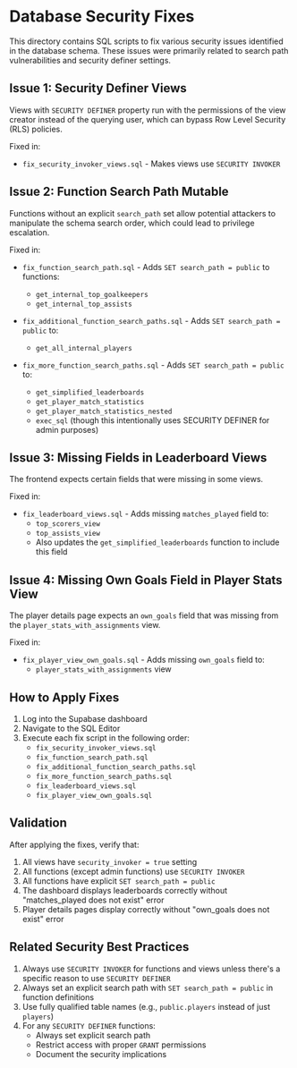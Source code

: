 # Database Security Fixes

This directory contains SQL scripts to fix various security issues identified in the database schema. These issues were primarily related to search path vulnerabilities and security definer settings.

## Issue 1: Security Definer Views

Views with `SECURITY DEFINER` property run with the permissions of the view creator instead of the querying user, which can bypass Row Level Security (RLS) policies.

Fixed in:
- `fix_security_invoker_views.sql` - Makes views use `SECURITY INVOKER`

## Issue 2: Function Search Path Mutable

Functions without an explicit `search_path` set allow potential attackers to manipulate the schema search order, which could lead to privilege escalation.

Fixed in:
- `fix_function_search_path.sql` - Adds `SET search_path = public` to functions:
  - `get_internal_top_goalkeepers`
  - `get_internal_top_assists`

- `fix_additional_function_search_paths.sql` - Adds `SET search_path = public` to:
  - `get_all_internal_players`

- `fix_more_function_search_paths.sql` - Adds `SET search_path = public` to:
  - `get_simplified_leaderboards`
  - `get_player_match_statistics`
  - `get_player_match_statistics_nested`
  - `exec_sql` (though this intentionally uses SECURITY DEFINER for admin purposes)

## Issue 3: Missing Fields in Leaderboard Views

The frontend expects certain fields that were missing in some views.

Fixed in:
- `fix_leaderboard_views.sql` - Adds missing `matches_played` field to:
  - `top_scorers_view`
  - `top_assists_view`
  - Also updates the `get_simplified_leaderboards` function to include this field

## Issue 4: Missing Own Goals Field in Player Stats View

The player details page expects an `own_goals` field that was missing from the `player_stats_with_assignments` view.

Fixed in:
- `fix_player_view_own_goals.sql` - Adds missing `own_goals` field to:
  - `player_stats_with_assignments` view

## How to Apply Fixes

1. Log into the Supabase dashboard
2. Navigate to the SQL Editor
3. Execute each fix script in the following order:
   - `fix_security_invoker_views.sql`
   - `fix_function_search_path.sql`
   - `fix_additional_function_search_paths.sql`
   - `fix_more_function_search_paths.sql`
   - `fix_leaderboard_views.sql`
   - `fix_player_view_own_goals.sql`

## Validation

After applying the fixes, verify that:
1. All views have `security_invoker = true` setting
2. All functions (except admin functions) use `SECURITY INVOKER`
3. All functions have explicit `SET search_path = public`
4. The dashboard displays leaderboards correctly without "matches_played does not exist" error
5. Player details pages display correctly without "own_goals does not exist" error

## Related Security Best Practices

1. Always use `SECURITY INVOKER` for functions and views unless there's a specific reason to use `SECURITY DEFINER`
2. Always set an explicit search path with `SET search_path = public` in function definitions
3. Use fully qualified table names (e.g., `public.players` instead of just `players`)
4. For any `SECURITY DEFINER` functions:
   - Always set explicit search path
   - Restrict access with proper `GRANT` permissions
   - Document the security implications 